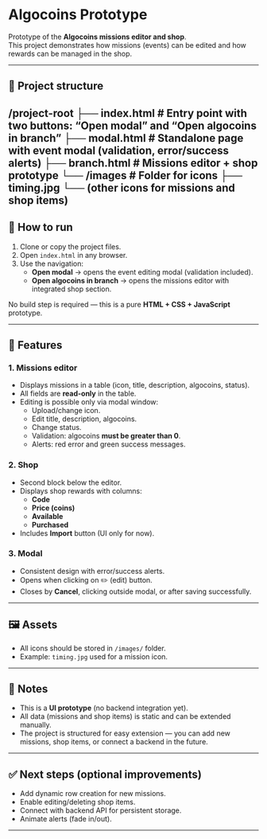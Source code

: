 # Algocoins Prototype

Prototype of the **Algocoins missions editor and shop**.  
This project demonstrates how missions (events) can be edited and how rewards can be managed in the shop.

---

## 📂 Project structure
/project-root
├── index.html        # Entry point with two buttons: “Open modal” and “Open algocoins in branch”
├── modal.html        # Standalone page with event modal (validation, error/success alerts)
├── branch.html       # Missions editor + shop prototype
└── /images           # Folder for icons
├── timing.jpg
└── (other icons for missions and shop items)
---

## 🚀 How to run

1. Clone or copy the project files.  
2. Open `index.html` in any browser.  
3. Use the navigation:
   - **Open modal** → opens the event editing modal (validation included).
   - **Open algocoins in branch** → opens the missions editor with integrated shop section.

No build step is required — this is a pure **HTML + CSS + JavaScript** prototype.

---

## 🎯 Features

### 1. Missions editor
- Displays missions in a table (icon, title, description, algocoins, status).
- All fields are **read-only** in the table.
- Editing is possible only via modal window:
  - Upload/change icon.
  - Edit title, description, algocoins.
  - Change status.
  - Validation: algocoins **must be greater than 0**.
  - Alerts: red error and green success messages.

### 2. Shop
- Second block below the editor.
- Displays shop rewards with columns:
  - **Code**
  - **Price (coins)**
  - **Available**
  - **Purchased**
- Includes **Import** button (UI only for now).

### 3. Modal
- Consistent design with error/success alerts.
- Opens when clicking on ✏️ (edit) button.
- Closes by **Cancel**, clicking outside modal, or after saving successfully.

---

## 🖼️ Assets
- All icons should be stored in `/images/` folder.
- Example: `timing.jpg` used for a mission icon.

---

## 📌 Notes
- This is a **UI prototype** (no backend integration yet).
- All data (missions and shop items) is static and can be extended manually.
- The project is structured for easy extension — you can add new missions, shop items, or connect a backend in the future.

---

## ✅ Next steps (optional improvements)
- Add dynamic row creation for new missions.
- Enable editing/deleting shop items.
- Connect with backend API for persistent storage.
- Animate alerts (fade in/out).

---
